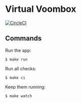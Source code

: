 # Virtual Voombox

[![CircleCI](https://circleci.com/gh/jacebrowning/virtualboombox.svg?style=svg&circle-token=92032958f05ea658f14e61566e0df8d855a2f8a3)](https://circleci.com/gh/jacebrowning/virtualboombox)

## Commands

Run the app:

```
$ make run
```

Run all checks:

```
$ make ci
```

Keep them running:

```
$ make watch
```
